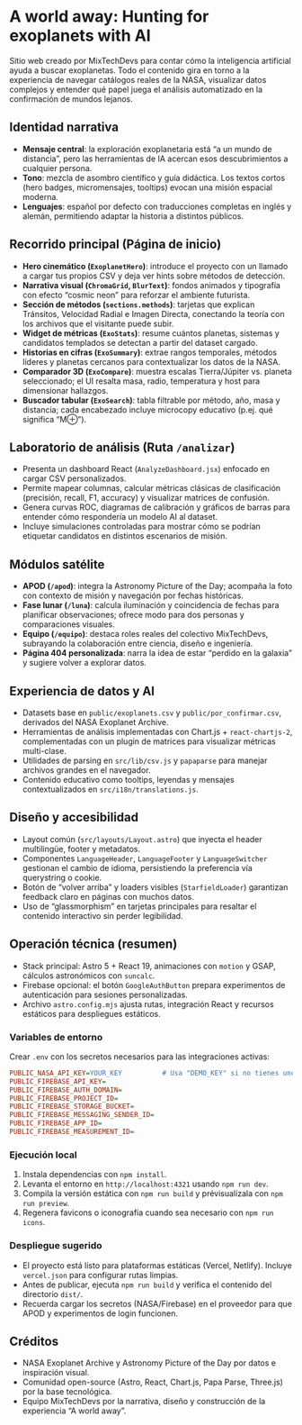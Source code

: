 # A world away: Hunting for exoplanets with AI

Sitio web creado por MixTechDevs para contar cómo la inteligencia artificial ayuda a buscar exoplanetas. Todo el contenido gira en torno a la experiencia de navegar catálogos reales de la NASA, visualizar datos complejos y entender qué papel juega el análisis automatizado en la confirmación de mundos lejanos.

## Identidad narrativa
- **Mensaje central**: la exploración exoplanetaria está “a un mundo de distancia”, pero las herramientas de IA acercan esos descubrimientos a cualquier persona.
- **Tono**: mezcla de asombro científico y guía didáctica. Los textos cortos (hero badges, micromensajes, tooltips) evocan una misión espacial moderna.
- **Lenguajes**: español por defecto con traducciones completas en inglés y alemán, permitiendo adaptar la historia a distintos públicos.

## Recorrido principal (Página de inicio)
- **Hero cinemático (`ExoplanetHero`)**: introduce el proyecto con un llamado a cargar tus propios CSV y deja ver hints sobre métodos de detección.
- **Narrativa visual (`ChromaGrid`, `BlurText`)**: fondos animados y tipografía con efecto “cosmic neon” para reforzar el ambiente futurista.
- **Sección de métodos (`sections.methods`)**: tarjetas que explican Tránsitos, Velocidad Radial e Imagen Directa, conectando la teoría con los archivos que el visitante puede subir.
- **Widget de métricas (`ExoStats`)**: resume cuántos planetas, sistemas y candidatos templados se detectan a partir del dataset cargado.
- **Historias en cifras (`ExoSummary`)**: extrae rangos temporales, métodos líderes y planetas cercanos para contextualizar los datos de la NASA.
- **Comparador 3D (`ExoCompare`)**: muestra escalas Tierra/Júpiter vs. planeta seleccionado; el UI resalta masa, radio, temperatura y host para dimensionar hallazgos.
- **Buscador tabular (`ExoSearch`)**: tabla filtrable por método, año, masa y distancia; cada encabezado incluye microcopy educativo (p.ej. qué significa “M⊕”).

## Laboratorio de análisis (Ruta `/analizar`)
- Presenta un dashboard React (`AnalyzeDashboard.jsx`) enfocado en cargar CSV personalizados.
- Permite mapear columnas, calcular métricas clásicas de clasificación (precisión, recall, F1, accuracy) y visualizar matrices de confusión.
- Genera curvas ROC, diagramas de calibración y gráficos de barras para entender cómo respondería un modelo AI al dataset.
- Incluye simulaciones controladas para mostrar cómo se podrían etiquetar candidatos en distintos escenarios de misión.

## Módulos satélite
- **APOD (`/apod`)**: integra la Astronomy Picture of the Day; acompaña la foto con contexto de misión y navegación por fechas históricas.
- **Fase lunar (`/luna`)**: calcula iluminación y coincidencia de fechas para planificar observaciones; ofrece modo para dos personas y comparaciones visuales.
- **Equipo (`/equipo`)**: destaca roles reales del colectivo MixTechDevs, subrayando la colaboración entre ciencia, diseño e ingeniería.
- **Página 404 personalizada**: narra la idea de estar “perdido en la galaxia” y sugiere volver a explorar datos.

## Experiencia de datos y AI
- Datasets base en `public/exoplanets.csv` y `public/por_confirmar.csv`, derivados del NASA Exoplanet Archive.
- Herramientas de análisis implementadas con Chart.js + `react-chartjs-2`, complementadas con un plugin de matrices para visualizar métricas multi-clase.
- Utilidades de parsing en `src/lib/csv.js` y `papaparse` para manejar archivos grandes en el navegador.
- Contenido educativo como tooltips, leyendas y mensajes contextualizados en `src/i18n/translations.js`.

## Diseño y accesibilidad
- Layout común (`src/layouts/Layout.astro`) que inyecta el header multilingüe, footer y metadatos.
- Componentes `LanguageHeader`, `LanguageFooter` y `LanguageSwitcher` gestionan el cambio de idioma, persistiendo la preferencia vía querystring o cookie.
- Botón de “volver arriba” y loaders visibles (`StarfieldLoader`) garantizan feedback claro en páginas con muchos datos.
- Uso de “glassmorphism” en tarjetas principales para resaltar el contenido interactivo sin perder legibilidad.

## Operación técnica (resumen)
- Stack principal: Astro 5 + React 19, animaciones con `motion` y GSAP, cálculos astronómicos con `suncalc`.
- Firebase opcional: el botón `GoogleAuthButton` prepara experimentos de autenticación para sesiones personalizadas.
- Archivo `astro.config.mjs` ajusta rutas, integración React y recursos estáticos para despliegues estáticos.

### Variables de entorno
Crear `.env` con los secretos necesarios para las integraciones activas:

```ini
PUBLIC_NASA_API_KEY=YOUR_KEY          # Usa "DEMO_KEY" si no tienes uno propio (limitado)
PUBLIC_FIREBASE_API_KEY=
PUBLIC_FIREBASE_AUTH_DOMAIN=
PUBLIC_FIREBASE_PROJECT_ID=
PUBLIC_FIREBASE_STORAGE_BUCKET=
PUBLIC_FIREBASE_MESSAGING_SENDER_ID=
PUBLIC_FIREBASE_APP_ID=
PUBLIC_FIREBASE_MEASUREMENT_ID=
```

### Ejecución local
1. Instala dependencias con `npm install`.
2. Levanta el entorno en `http://localhost:4321` usando `npm run dev`.
3. Compila la versión estática con `npm run build` y prévisualízala con `npm run preview`.
4. Regenera favicons o iconografía cuando sea necesario con `npm run icons`.

### Despliegue sugerido
- El proyecto está listo para plataformas estáticas (Vercel, Netlify). Incluye `vercel.json` para configurar rutas limpias.
- Antes de publicar, ejecuta `npm run build` y verifica el contenido del directorio `dist/`.
- Recuerda cargar los secretos (NASA/Firebase) en el proveedor para que APOD y experimentos de login funcionen.

## Créditos
- NASA Exoplanet Archive y Astronomy Picture of the Day por datos e inspiración visual.
- Comunidad open-source (Astro, React, Chart.js, Papa Parse, Three.js) por la base tecnológica.
- Equipo MixTechDevs por la narrativa, diseño y construcción de la experiencia “A world away”.

